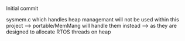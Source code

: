 Initial commit

sysmem.c which handles heap managemant will not be used within this project 
--> portable/MemMang will handle them instead 
--> as they are designed to allocate RTOS threads on heap
